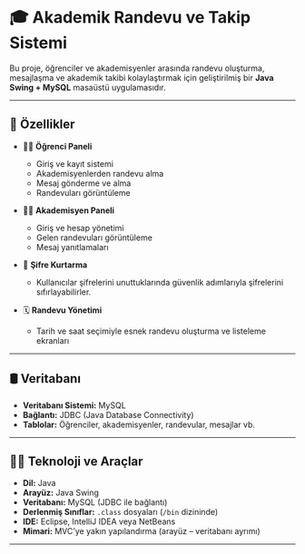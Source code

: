 # 🎓 Akademik Randevu ve Takip Sistemi

Bu proje, öğrenciler ve akademisyenler arasında randevu oluşturma, mesajlaşma ve akademik takibi kolaylaştırmak için geliştirilmiş bir **Java Swing + MySQL** masaüstü uygulamasıdır.

---

## 🚀 Özellikler

- 👩‍🎓 **Öğrenci Paneli**
  - Giriş ve kayıt sistemi
  - Akademisyenlerden randevu alma
  - Mesaj gönderme ve alma
  - Randevuları görüntüleme

- 👨‍🏫 **Akademisyen Paneli**
  - Giriş ve hesap yönetimi
  - Gelen randevuları görüntüleme
  - Mesaj yanıtlamaları

- 🔐 **Şifre Kurtarma**
  - Kullanıcılar şifrelerini unuttuklarında güvenlik adımlarıyla şifrelerini sıfırlayabilirler.

- 🗓️ **Randevu Yönetimi**
  - Tarih ve saat seçimiyle esnek randevu oluşturma ve listeleme ekranları

---

## 🛢️ Veritabanı

- **Veritabanı Sistemi:** MySQL  
- **Bağlantı:** JDBC (Java Database Connectivity)  
- **Tablolar:** Öğrenciler, akademisyenler, randevular, mesajlar vb.  

---

## 🧑‍💻 Teknoloji ve Araçlar

- **Dil:** Java  
- **Arayüz:** Java Swing  
- **Veritabanı:** MySQL (JDBC ile bağlantı)  
- **Derlenmiş Sınıflar:** `.class` dosyaları (`/bin` dizininde)  
- **IDE:** Eclipse, IntelliJ IDEA veya NetBeans  
- **Mimari:** MVC’ye yakın yapılandırma (arayüz – veritabanı ayrımı)

<!-- 
<img height="300" alt="Screenshot 2025-06-26 at 14 29 35" src="https://github.com/user-attachments/assets/f16a9590-38c6-47a5-a82f-3227d72bdbc5" />
<img height="300" alt="Screenshot 2025-06-26 at 14 29 47" src="https://github.com/user-attachments/assets/9f8005fb-150a-4728-8f48-ec1fcb565e25" />
<img height="300" alt="Screenshot 2025-06-26 at 14 31 44" src="https://github.com/user-attachments/assets/ddb335a7-2af1-4451-b585-f8c143cc30d5" />
<img height="300" alt="Screenshot 2025-06-26 at 14 40 15" src="https://github.com/user-attachments/assets/a825b414-cb7d-42e4-85b0-8a280c6194e0" />
<img height="300"alt="Screenshot 2025-06-26 at 14 31 34" src="https://github.com/user-attachments/assets/8bb89957-0f0b-4ad5-b8ea-28fde57f77d4" />
<img height="300" alt="Screenshot 2025-06-26 at 14 32 02" src="https://github.com/user-attachments/assets/3eee34e5-eb6b-404c-bb79-9f2b03393f74" />
<img height="300" alt="Screenshot 2025-06-26 at 14 32 34" src="https://github.com/user-attachments/assets/780a1cf2-2476-4789-ae08-6dfd210c44f6" />
<img height="300" alt="Screenshot 2025-06-26 at 14 33 05" src="https://github.com/user-attachments/assets/ece6b4f8-b4c5-4376-b0bf-cf222eddf625" />
<img height="300" alt="Screenshot 2025-06-26 at 14 33 15" src="https://github.com/user-attachments/assets/1ae34018-08e1-4d13-88de-0fdd0733ebdb" />
<img height="300" alt="Screenshot 2025-06-26 at 14 33 54" src="https://github.com/user-attachments/assets/51debd0d-efcf-48bc-81b8-a7ed08e9d560" />
<img height="300" alt="Screenshot 2025-06-26 at 14 34 14" src="https://github.com/user-attachments/assets/02a8ad46-195d-4af2-bfaa-0cbe7968a0ae" />
-->




---
